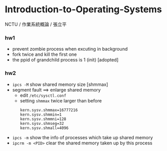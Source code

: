 # Introduction-to-Operating-Systems
NCTU / 作業系統概論 / 張立平

### hw1
* prevent zombie process when excuting in background
* fork twice and kill the first one 
* the ppid of grandchild process is 1 (init) [adopted]

### hw2
* `ipcs -M` show shared memory size [shmmax] <byte>
* segment fault ==> enlarge shared memory
  * edit `/etc/sysctl.conf`
  * setting `shmmax` twice larger than before
    ```
    kern.sysv.shmmax=16777216
    kern.sysv.shmmin=1
    kern.sysv.shmmni=128
    kern.sysv.shmseg=32
    kern.sysv.shmall=4096
    ```
* `ipcs -m` show the info of processes which take up shared memory
* `ipcrm -m <PID>` clear the shared memory taken up by this process
